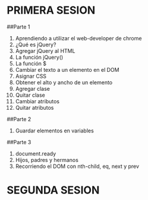 # PRIMERA SESION

##Parte 1
1. Aprendiendo a utilizar el web-developer de chrome
1. ¿Qué es jQuery?
2. Agregar jQuery al HTML
3. La función jQuery()
4. La función $
5. Cambiar el texto a un elemento en el DOM
6. Asignar CSS
7. Obtener el alto y ancho de un elemento
8. Agregar clase
9. Quitar clase
10. Cambiar atributos
11. Quitar atributos

##Parte 2
1. Guardar elementos en variables

##Parte 3
1. document.ready
2. Hijos, padres y hermanos
3. Recorriendo el DOM con nth-child, eq, next y prev

# SEGUNDA SESION
